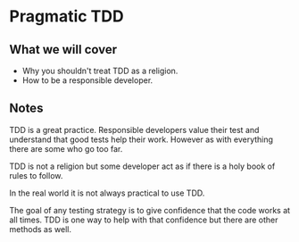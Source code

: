 # Pragmatic TDD

## What we will cover

- Why you shouldn't treat TDD as a religion.
- How to be a responsible developer.

## Notes

TDD is a great practice.
Responsible developers value their test and understand that good tests help their work.
However as with everything there are some who go too far.

TDD is not a religion but some developer act as if there is a holy book of rules to follow.

In the real world it is not always practical to use TDD.

The goal of any testing strategy is to give confidence that the code works at all times.
TDD is one way to help with that confidence but there are other methods as well.
